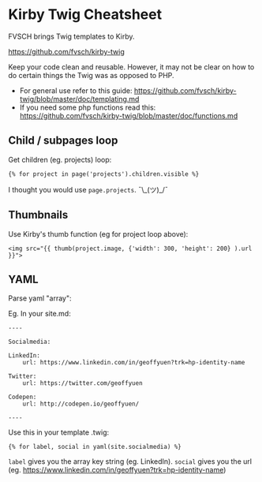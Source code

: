 # Kirby Twig Cheatsheet

FVSCH brings Twig templates to Kirby. 

https://github.com/fvsch/kirby-twig

Keep your code clean and reusable. However, it may not be clear on how to do certain things the Twig was as opposed to PHP.

- For general use refer to this guide: https://github.com/fvsch/kirby-twig/blob/master/doc/templating.md
- If you need some php functions read this: https://github.com/fvsch/kirby-twig/blob/master/doc/functions.md

## Child / subpages loop

Get children (eg. projects) loop:

    {% for project in page('projects').children.visible %}
    
I thought you would use `page.projects`. ¯\\\_(ツ)_/¯

## Thumbnails
    
Use Kirby's thumb function (eg for project loop above):

    <img src="{{ thumb(project.image, {'width': 300, 'height': 200} ).url }}">
    
## YAML    
    
Parse yaml "array":

Eg. In your site.md:

    ----

    Socialmedia:

    LinkedIn:
        url: https://www.linkedin.com/in/geoffyuen?trk=hp-identity-name

    Twitter:
        url: https://twitter.com/geoffyuen

    Codepen:
        url: http://codepen.io/geoffyuen/

    ----

Use this in your template .twig:

    {% for label, social in yaml(site.socialmedia) %}

`label` gives you the array key string (eg. LinkedIn). `social` gives you the url (eg. https://www.linkedin.com/in/geoffyuen?trk=hp-identity-name)
